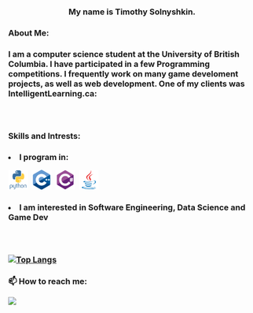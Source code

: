 ### <div id="header" align="center">My name is Timothy Solnyshkin.</div>
###
### About Me:
### I am a computer science student at the University of British Columbia. I have participated in a few Programming competitions. I frequently work on many game develoment projects, as well as web development. One of my clients was IntelligentLearning.ca:
### </br>

### Skills and Intrests:
### <li>I program in:</li>
<div>
  <img src="https://github.com/devicons/devicon/blob/master/icons/python/python-original-wordmark.svg"width="40" height="40"/>&nbsp;
  <img src="https://github.com/devicons/devicon/blob/master/icons/cplusplus/cplusplus-original.svg"width="40" height="40"/>&nbsp;
  <img src="https://github.com/devicons/devicon/blob/master/icons/csharp/csharp-original.svg"width="40" height="40"/>&nbsp;
  <img src="https://github.com/devicons/devicon/blob/master/icons/java/java-original.svg"width="40" height="40"/>&nbsp;
</div>

### <li>I am interested in Software Engineering, Data Science and Game Dev</li>
### </br>

### [![Top Langs](https://github-readme-stats.vercel.app/api/top-langs/?username=ParallelVoid&layout=compact&theme=vision-friendly-dark)](https://github.com/anuraghazra/github-readme-stats)
### 📫 How to reach me:
<div id="badges"> 
  <a href="mailto:timothy.solnyshkin@gmail.com">
    <img src="https://img.shields.io/badge/Gmail-yellow?logo=gmail&logocolor=white"
  </a>
</div>

<!--
**ParallelVoid/ParallelVoid** is a ✨ _special_ ✨ repository because its `README.md` (this file) appears on your GitHub profile.

Here are some ideas to get you started:

- 🔭 I’m currently working on ...
- 🌱 I’m currently learning ...
- 👯 I’m looking to collaborate on ...
- 🤔 I’m looking for help with ...
- 💬 Ask me about ...
- 📫 How to reach me: ...
- 😄 Pronouns: ...
- ⚡ Fun fact: ...
-->
